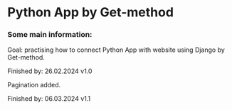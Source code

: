 <h1>Python App by Get-method</h1>
<h3>Some main information:</h3>
<p>Goal: practising how to connect Python App with website using Django by Get-method.</p>
<div align="center"><p align="left">Finished by: 26.02.2024 v1.0</p></div>
<p>Pagination added.</p>
<div align="center"><p align="left">Finished by: 06.03.2024 v1.1 </p>